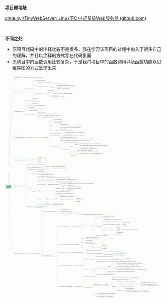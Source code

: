 **项目原地址**

[qinguoyi/TinyWebServer: Linux下C++轻量级Web服务器 (github.com)](https://github.com/qinguoyi/TinyWebServer)

<br>

**不同之处**

- 原项目代码中的注释比较不是很多，我在学习该项目的过程中加入了很多自己的理解，并且以注释的方式写在代码里面
- 原项目中的函数调用比较复杂，于是我将项目中的函数调用以及函数功能以思维导图的方式呈现出来

![](https://raw.githubusercontent.com/ChongbinZhao/MyWebServer/cea76e011c2625c5c2b25b7542e2f1e65b0e35cc/root/mindTree.svg)